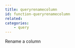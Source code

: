 ```yaml
---
title: queryrenamecolumn
id: function-queryrenamecolumn
related:
categories:
    - query
---
```


Rename a column